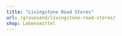 ```yaml
---
title: "Livingstone Road Stores"
url: /gravesend/livingstone-road-stores/
shop: Lebensmittel
---
```

